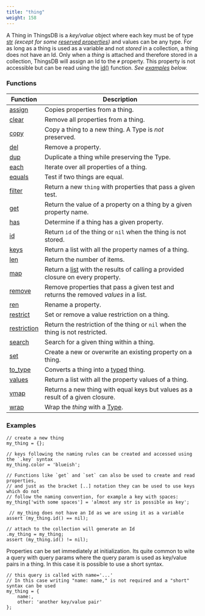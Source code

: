 ```yaml
---
title: "thing"
weight: 158
---
```


A Thing in ThingsDB is a _key/value_ object where each key must be of type [str](../str) _(except for some [reserved properties](../../overview/properties))_ and values can be any type.
For as long as a thing is used as a variable and not _stored_ in a collection, a thing does not have an Id. Only when a _thing_ is attached and therefore stored in a collection, ThingsDB will assign an Id to the `#` property. This property is not accessible but can be read using the [id()](./id) function. _See [examples](#examples) below._

### Functions

Function | Description
------ | -----------
[assign](./assign) | Copies properties from a thing.
[clear](./clear) | Remove all properties from a thing.
[copy](./copy) | Copy a thing to a new thing. A Type is *not* preserved.
[del](./del) | Remove a property.
[dup](./dup) | Duplicate a thing while preserving the Type.
[each](./each) | Iterate over all properties of a thing.
[equals](./equals) | Test if two things are equal.
[filter](./filter) | Return a new `thing` with properties that pass a given test.
[get](./get) | Return the value of a property on a thing by a given property name.
[has](./has) | Determine if a thing has a given property.
[id](./id) | Return `id` of the thing or `nil` when the thing is not stored.
[keys](./keys) | Return a list with all the property names of a thing.
[len](./len) | Return the number of items.
[map](./map) | Return a [list](../list) with the results of calling a provided closure on every property.
[remove](./remove) | Remove properties that pass a given test and returns the removed *values* in a list.
[ren](./ren) | Rename a property.
[restrict](./restrict) | Set or remove a value restriction on a thing.
[restriction](./restriction) | Return the restriction of the thing or `nil` when the thing is not restricted.
[search](./search) | Search for a given thing within a thing.
[set](./set) | Create a new or overwrite an existing property on a thing.
[to_type](./to_type) | Converts a thing into a [typed](../typed) thing.
[values](./values) | Return a list with all the property values of a thing.
[vmap](./vmap) | Returns a new thing with equal keys but values as a result of a given closure.
[wrap](./wrap) | Wrap the *thing* with a [Type](../../overview/type).

### Examples

```thingsdb
// create a new thing
my_thing = {};

// keys following the naming rules can be created and accessed using the `.key` syntax
my_thing.color = 'blueish';

// Functions like `get` and `set` can also be used to create and read properties,
// and just as the bracket [..] notation they can be used to use keys which do not
// follow the naming convention, for example a key with spaces:
my_thing['with some spaces'] = 'almost any str is possible as key';

 // my_thing does not have an Id as we are using it as a variable
assert (my_thing.id() == nil);

// attach to the collection will generate an Id
.my_thing = my_thing;
assert (my_thing.id() != nil);
```

Properties can be set immediately at initialization. Its quite common to wite a query with query params where the query param is used as key/value pairs in a thing. In this case it is possible to use a short syntax.

```thingsdb
// this query is called with name='...'
// In this case writing "name: name," is not required and a "short" syntax can be used
my_thing = {
    name:,
    other: 'another key/value pair'
};
```
